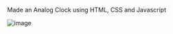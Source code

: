 Made an Analog Clock using HTML, CSS and Javascript

![image](https://user-images.githubusercontent.com/72513126/131873182-e983b7b1-f212-43ca-a3ba-c0987b687e01.png)
